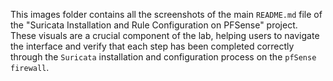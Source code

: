 This images folder contains all the screenshots of the main `README.md` file of the "Suricata Installation and Rule Configuration on PFSense" project. These visuals are a crucial component of the lab, helping users to navigate the interface and verify that each step has been completed correctly through the `Suricata` installation and configuration process on the `pfSense firewall`. 
